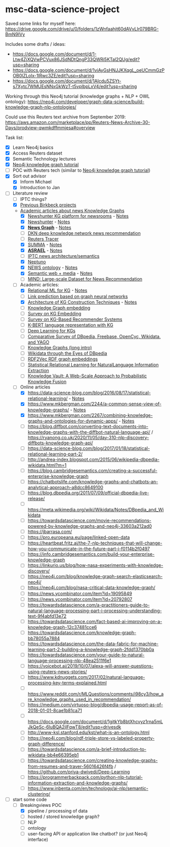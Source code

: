 # msc-data-science-project

Saved some links for myself here: https://drive.google.com/drive/u/0/folders/1zWnfaahjt60dAVvLlr079BRG-BmN9IVy

Includes some drafts / ideas:
 - https://docs.google.com/document/d/1-Ltw4ZjXQVwPCVux86JSdNDtQngP33QWRi5KTal2QUg/edit?usp=sharing
 - https://docs.google.com/document/d/1viAyGsHNJJKXqgL_oeUCmmGzPOB0lZLolx-1lRwc3ZE/edit?usp=sharing
 - https://docs.google.com/document/d/1AIcdu5ZSYt-s7Xytc7WMUEsNNxGkWzT-t5vpIbpLxV4/edit?usp=sharing

Working through this Neo4j tutorial (knowledge graphs + NLP + OWL ontology): https://neo4j.com/developer/graph-data-science/build-knowledge-graph-nlp-ontologies/

Could use this Reuters text archive from September 2019: https://aws.amazon.com/marketplace/pp/Reuters-News-Archive-30-Days/prodview-qwmkdffmmjesa#overview


Task list:

 - [x] Learn Neo4j basics
 - [x] Access Reuters dataset
 - [x] Semantic Technology lectures
 - [x] [Neo4j knowledge graph tutorial](https://neo4j.com/developer/graph-data-science/build-knowledge-graph-nlp-ontologies/)
 - [ ] POC with Reuters tech (similar to [Neo4j knowledge graph tutorial](https://neo4j.com/developer/graph-data-science/build-knowledge-graph-nlp-ontologies/))
 - [x] Sort out advisor
   - [x] Inform Michael
   - [x] Introduction to Jan
 - [ ] Literature review
   - [ ] IPTC things?
   - [x] [Previous Birkbeck projects](https://www.dcs.bbk.ac.uk/intranet/index.php/MSc_Student_Projects)
   - [Academic articles about news Knowledge Graphs](https://scholar.google.com/scholar?hl=en&as_sdt=2005&sciodt=0%2C5&cites=1198780147227444438&scipsc=&q=%22knowledge+graph%22+news&btnG=)
     - [x] [Newshunter KG platform for newsrooms](https://www.sciencedirect.com/science/article/pii/S0166361520305558) - [Notes](https://github.com/heychrisek/msc-data-science-project/blob/main/article-notes/2021-03-17-https-www-sciencedirect-com-science-article-pii-S0166361520305558.md)
     - [x] [Newshunter](https://ojs.bibsys.no/index.php/Nokobit/article/view/548) - [Notes](https://github.com/heychrisek/msc-data-science-project/blob/main/article-notes/2021-03-17-https-www-sciencedirect-com-science-article-pii-S0166361520305558.md)
     - [x] **[News Graph](http://ceur-ws.org/Vol-2601/kars2019_paper_01.pdf)** - [Notes](https://github.com/heychrisek/msc-data-science-project/blob/main/article-notes/2021-03-17-ceur-ws-org-Vol-2601-kars2019_paper_01-pdf.md)
     - [ ] [DKN deep knowledge network news recommendation](https://arxiv.org/pdf/1801.08284v2.pdf)
     - [ ] [Reuters Tracer](https://arxiv.org/pdf/1711.04068.pdf)
     - [x] [SUMMA](https://www.aclweb.org/anthology/W18-2508.pdf) - [Notes](https://github.com/heychrisek/msc-data-science-project/blob/main/article-notes/2021-03-17-https-www-aclweb-org-anthology-W18-2508-pdf.md)
     - [x] **[ASRAEL](https://arxiv.org/pdf/1904.05557.pdf)** - [Notes](https://github.com/heychrisek/msc-data-science-project/blob/main/article-notes/2021-03-17-https-arxiv-org-pdf-1904-05557-pdf.md)
     - [ ] [IPTC news architecture/semantics](https://www.researchgate.net/publication/221467264_Bringing_the_IPTC_News_Architecture_into_the_Semantic_Web)
     - [x] [Neptuno](https://www.researchgate.net/publication/236234808_Neptuno_Semantic_Web_Technologies_for_a_Digital_Newspaper_Archive)
     - [x] [NEWS ontology](https://www.sciencedirect.com/science/article/pii/S0957417410005592) - [Notes](https://github.com/heychrisek/msc-data-science-project/blob/main/article-notes/2021-03-17-sciencedirect-com-science-article-pii-S0957417410005592.md)
     - [x] [Semantic web + media](https://www.sciencedirect.com/science/article/pii/S157082680800005X) - [Notes](https://github.com/heychrisek/msc-data-science-project/blob/main/article-notes/2021-03-17-sciencedirect-com-science-article-pii-S0957417410005592.md)
     - [ ] [MIND: Large-scale Dataset for News Recommendation](https://msnews.github.io/assets/doc/ACL2020_MIND.pdf)
   - [ ] Academic articles:
     - [x] [Relational ML for KG](https://arxiv.org/pdf/1503.00759.pdf) - [Notes](https://github.com/heychrisek/msc-data-science-project/blob/main/article-notes/2021-03-12_https-arxiv-org-pdf-1503-00759.md)
     - [ ] [Link prediction based on graph neural networks](https://proceedings.neurips.cc/paper/2018/file/53f0d7c537d99b3824f0f99d62ea2428-Paper.pdf)
     - [x] [Architecture of KG Construction Techniques](https://www.acadpubl.eu/jsi/2018-118-19/articles/19b/24.pdf) - [Notes](https://github.com/heychrisek/msc-data-science-project/blob/main/article-notes/2021-03-16-https-www-acadpubl-eu-jsi-2018-118-19-articles-19b-24-pdf.md)
     - [ ] [Knowledge Graph embedding](https://ieeexplore.ieee.org/document/8047276)
     - [ ] [Survey on KG Embedding](https://www.mdpi.com/2079-9292/9/5/750)
     - [ ] [Survey on KG-Based Recommender Systems](https://ieeexplore.ieee.org/stamp/stamp.jsp?tp=&arnumber=9216015)
     - [ ] [K-BERT language representation with KG](https://ojs.aaai.org/index.php/AAAI/article/view/5681)
     - [ ] [Deep Learning for KGs](http://ceur-ws.org/Vol-2635/)
     - [ ] [Comparative Survey of DBpedia, Freebase, OpenCyc, Wikidata, and YAGO](http://www.semantic-web-journal.net/system/files/swj1141.pdf)
     - [ ] [Knowledge Graphs (long intro)](https://arxiv.org/pdf/2003.02320.pdf)
     - [ ] [Wikidata through the Eyes of DBpedia](http://www.semantic-web-journal.net/system/files/swj1462.pdf)
     - [ ] [RDF2Vec RDF graph embeddings](http://www.semantic-web-journal.net/system/files/swj1495.pdf)
     - [ ] [Statistical Relational Learning for NaturalLanguage Information Extraction](https://www.cs.utexas.edu/users/ml/papers/srl-submitted-05.pdf)
     - [ ] [Knowledge Vault: A Web-Scale Approach to Probabilistic Knowledge Fusion](https://research.google/pubs/pub45634/)
   - [ ] Online articles
     - [x] https://data-science-blog.com/blog/2016/08/17/statistical-relational-learning/ - [Notes](https://github.com/heychrisek/msc-data-science-project/blob/main/article-notes/2021-03-12_https-data-science-blog-blog-2016-08-17-statistical-relational-learning.md)
     - [x] https://www.mkbergman.com/2244/a-common-sense-view-of-knowledge-graphs/ - [Notes](https://github.com/heychrisek/msc-data-science-project/blob/main/article-notes/2021-03-14_https-www-mkbergman-com-2244-a-common-sense-view.md)
     - [x] https://www.mkbergman.com/2267/combining-knowledge-graphs-and-ontologies-for-dynamic-apps/ - [Notes](https://github.com/heychrisek/msc-data-science-project/blob/main/article-notes/2021-03-14_https-www-mkbergman-com-2267-combining.md)
     - [ ] https://blog.diffbot.com/converting-text-documents-into-knowledge-graphs-with-the-diffbot-natural-language-api/ / https://ryanong.co.uk/2020/11/05/day-310-nlp-discovery-diffbots-knowledge-graph-api/
     - [ ] https://data-science-blog.com/blog/2017/01/18/statistical-relational-learning-part-2/
     - [ ] http://andrea-index.blogspot.com/2015/06/wikipedia-dbpedia-wikidata.html?m=1
     - [ ] https://blog.cambridgesemantics.com/creating-a-successful-enterprise-knowledge-graph
     - [ ] https://chatbotslife.com/knowledge-graphs-and-chatbots-an-analytical-approach-a8dcc8649100
     - [ ] https://blog.dbpedia.org/2011/07/09/official-dbpedia-live-release/
     - [ ] https://meta.wikimedia.org/wiki/Wikidata/Notes/DBpedia_and_Wikidata
     - [ ] https://towardsdatascience.com/movie-recommendations-powered-by-knowledge-graphs-and-neo4j-33603a212ad0
     - [ ] https://jbarrasa.com/
     - [ ] https://pro.europeana.eu/page/linked-open-data
     - [ ] https://heartbeat.fritz.ai/the-7-nlp-techniques-that-will-change-how-you-communicate-in-the-future-part-i-f0114b2f0497
     - [ ] https://info.cambridgesemantics.com/build-your-enterprise-knowledge-graph
     - [ ] https://linkurio.us/blog/how-nasa-experiments-with-knowledge-discovery/
     - [ ] https://neo4j.com/blog/knowledge-graph-search-elasticsearch-neo4j/
     - [ ] https://neo4j.com/blog/nasa-critical-data-knowledge-graph/
     - [ ] https://news.ycombinator.com/item?id=19095849
     - [ ] https://news.ycombinator.com/item?id=20792807
     - [ ] https://towardsdatascience.com/a-practitioners-guide-to-natural-language-processing-part-i-processing-understanding-text-9f4abfd13e72
     - [ ] https://towardsdatascience.com/fact-based-ai-improving-on-a-knowledge-graph-12c37481cce6
     - [ ] https://towardsdatascience.com/knowledge-graph-bb78055a7884
     - [ ] https://towardsdatascience.com/the-data-fabric-for-machine-learning-part-2-building-a-knowledge-graph-2fdd1370bb0a
     - [ ] https://towardsdatascience.com/your-guide-to-natural-language-processing-nlp-48ea2511f6e1
     - [ ] https://voicebot.ai/2019/10/07/alexa-will-answer-questions-using-reuters-news-stories/
     - [ ] https://www.kdnuggets.com/2017/02/natural-language-processing-key-terms-explained.html
     - [ ] https://www.reddit.com/r/MLQuestions/comments/i98cy3/how_are_knowledge_graphs_used_in_recommendation/
     - [ ] https://medium.com/virtuoso-blog/dbpedia-usage-report-as-of-2018-01-01-8cae1b81ca71
     - [ ] https://docs.google.com/document/d/1gitkYb8btXhcvyz1rna5mLJkQeSc-6luBQA2jlFqwT8/edit?usp=drivesdk
     - [ ] http://www-ksl.stanford.edu/kst/what-is-an-ontology.html
     - [ ] https://neo4j.com/blog/rdf-triple-store-vs-labeled-property-graph-difference/
     - [ ] https://towardsdatascience.com/a-brief-introduction-to-wikidata-bb4e66395eb1
     - [ ] https://towardsdatascience.com/creating-knowledge-graphs-from-resumes-and-traver-56016426f4fb / https://github.com/priya-dwivedi/Deep-Learning
     - [ ] https://programmerbackpack.com/python-nlp-tutorial-information-extraction-and-knowledge-graphs/
     - [ ] https://www.inbenta.com/en/technology/ai-nlp/semantic-clustering/
 - [ ] start some code
     - [ ] Breakingviews POC
        - [x] pipeline / processing of data
        - [ ] hosted / stored knowledge graph?
        - [ ] NLP
        - [ ] ontology
        - [ ] user-facing API or application like chatbot? (or just Neo4j interface)
